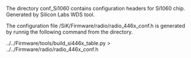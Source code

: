 The directory conf_Si1060 contains configuration headers for Si1060 chip. Generated by Silicon Labs WDS tool. 

The configuration file /SiK/Firmware/radio/radio_446x_conf.h is generated by runnig the following command from the directory. 

../../Firmware/tools/build_si446x_table.py > ../../Firmware/radio/radio_446x_conf.h

